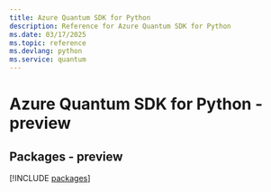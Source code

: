 ```yaml
---
title: Azure Quantum SDK for Python
description: Reference for Azure Quantum SDK for Python
ms.date: 03/17/2025
ms.topic: reference
ms.devlang: python
ms.service: quantum
---
```

# Azure Quantum SDK for Python - preview
## Packages - preview
[!INCLUDE [packages](quantum-index.md)]